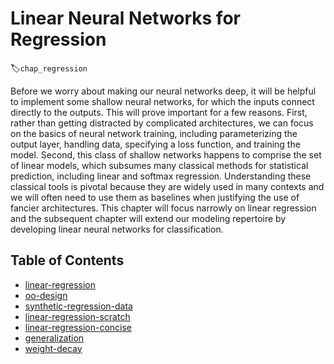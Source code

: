 # Linear Neural Networks for Regression
:label:`chap_regression`

Before we worry about making our neural networks deep,
it will be helpful to implement some shallow neural networks,
for which the inputs connect directly to the outputs.
This will prove important for a few reasons.
First, rather than getting distracted by complicated architectures,
we can focus on the basics of neural network training,
including parameterizing the output layer, handling data,
specifying a loss function, and training the model.
Second, this class of shallow networks happens
to comprise the set of linear models,
which subsumes many classical methods for statistical prediction,
including linear and softmax regression.
Understanding these classical tools is pivotal
because they are widely used in many contexts
and we will often need to use them as baselines
when justifying the use of fancier architectures.
This chapter will focus narrowly on linear regression
and the subsequent chapter will extend our modeling repertoire
by developing linear neural networks for classification.

## Table of Contents
 - [linear-regression](linear-regression.ipynb)
 - [oo-design](oo-design.ipynb)
 - [synthetic-regression-data](synthetic-regression-data.ipynb)
 - [linear-regression-scratch](linear-regression-scratch.ipynb)
 - [linear-regression-concise](linear-regression-concise.ipynb)
 - [generalization](generalization.ipynb)
 - [weight-decay](weight-decay.ipynb)
